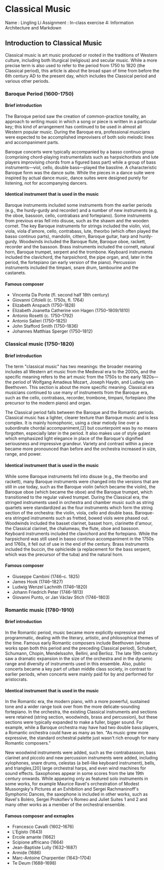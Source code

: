 # Classical Music

Name : Lingling Li
Assignment : In-class exercise 4: Information Architecture and Markdown

## Introduction to Classical Music
Classical music is art music produced or rooted in the traditions of Western culture, including both liturgical (religious) and secular music. While a more precise term is also used to refer to the period from 1750 to 1820 (the Classical period), this article is about the broad span of time from before the 6th century AD to the present day, which includes the Classical period and various other periods.



### Baroque Period (1600-1750)
	
	
#### Brief introduction
The Baroque period saw the creation of common-practice tonality, an approach to writing music in which a song or piece is written in a particular key; this kind of arrangement has continued to be used in almost all Western popular music. During the Baroque era, professional musicians were expected to be accomplished improvisers of both solo melodic lines and accompaniment parts.

Baroque concerts were typically accompanied by a basso continuo group (comprising chord-playing instrumentalists such as harpsichordists and lute players improvising chords from a figured bass part) while a group of bass instruments—viol, cello, double bass—played the bassline. A characteristic Baroque form was the dance suite. While the pieces in a dance suite were inspired by actual dance music, dance suites were designed purely for listening, not for accompanying dancers.


#### Identical instrument that is used in the music
Baroque instruments included some instruments from the earlier periods (e.g., the hurdy-gurdy and recorder) and a number of new instruments (e.g, the oboe, bassoon, cello, contrabass and fortepiano). Some instruments from previous eras fell into disuse, such as the shawm and the wooden cornet. The key Baroque instruments for strings included the violin, viol, viola, viola d'amore, cello, contrabass, lute, theorbo (which often played the basso continuo parts), mandolin, cittern, Baroque guitar, harp and hurdy-gurdy. Woodwinds included the Baroque flute, Baroque oboe, rackett, recorder and the bassoon. Brass instruments included the cornett, natural horn, Baroque trumpet, serpent and the trombone. Keyboard instruments included the clavichord, the harpsichord, the pipe organ, and, later in the period, the fortepiano (an early version of the piano). Percussion instruments included the timpani, snare drum, tambourine and the castanets.


#### Famous composer
* Vincenta Da Ponte (fl. second half 18th century)
* Giovanni Cifolelli (c. 1750s, fl. 1764)
* Elizabeth Anspach (1750–1828)
* Elizabeth Joanetta Catherine von Hagen (1750–1809/1810)
* Antonio Rosetti (c. 1750–1792)
* Antonio Salieri (1750–1825)
* John Stafford Smith (1750–1836)
* Johannes Matthias Sperger (1750–1812)



### Classical music (1750-1820)


#### Brief introduction
The term "classical music" has two meanings: the broader meaning includes all Western art music from the Medieval era to the 2000s, and the specific meaning refers to the art music from the 1750s to the early 1820s—the period of Wolfgang Amadeus Mozart, Joseph Haydn, and Ludwig van Beethoven. This section is about the more specific meaning. Classical era musicians continued to use many of instruments from the Baroque era, such as the cello, contrabass, recorder, trombone, timpani, fortepiano (the precursor to the modern piano) and organ.
	
The Classical period falls between the Baroque and the Romantic periods. Classical music has a lighter, clearer texture than Baroque music and is less complex. It is mainly homophonic, using a clear melody line over a subordinate chordal accompaniment,[2] but counterpoint was by no means forgotten, especially later in the period. It also makes use of style galant which emphasized light elegance in place of the Baroque's dignified seriousness and impressive grandeur. Variety and contrast within a piece became more pronounced than before and the orchestra increased in size, range, and power.


#### Identical instrument that is used in the music
While some Baroque instruments fell into disuse (e.g., the theorbo and rackett), many Baroque instruments were changed into the versions that are still in use today, such as the Baroque violin (which became the violin), the Baroque oboe (which became the oboe) and the Baroque trumpet, which transitioned to the regular valved trumpet. During the Classical era, the stringed instruments used in orchestra and chamber music such as string quartets were standardized as the four instruments which form the string section of the orchestra: the violin, viola, cello and double bass. Baroque-era stringed instruments such as fretted, bowed viols were phased out. Woodwinds included the basset clarinet, basset horn, clarinette d'amour, the Classical clarinet, the chalumeau, the flute, oboe and bassoon. Keyboard instruments included the clavichord and the fortepiano. While the harpsichord was still used in basso continuo accompaniment in the 1750s and 1760s, it fell out of use in the end of the century. Brass instruments included the buccin, the ophicleide (a replacement for the bass serpent, which was the precursor of the tuba) and the natural horn.


#### Famous composer
* Giuseppe Cambini (1746–c. 1825)
* James Hook (1746–1827)
* Ludwig Wenzel Lachnith (1746–1820)
* Johann Friedrich Peter (1746–1813)
* Giovanni Punto, or Jan Václav Stich (1746–1803)



### Romantic music (1780-1910)


#### Brief introduction	
In the Romantic period, music became more explicitly expressive and programmatic, dealing with the literary, artistic, and philosophical themes of the time. Famous early Romantic composers include Beethoven (whose works span both this period and the preceding Classical period), Schubert, Schumann, Chopin, Mendelssohn, Bellini, and Berlioz. The late 19th century saw a dramatic expansion in the size of the orchestra and in the dynamic range and diversity of instruments used in this ensemble. Also, public concerts became a key part of urban middle class society, in contrast to earlier periods, when concerts were mainly paid for by and performed for aristocrats.


#### Identical instrument that is used in the music
In the Romantic era, the modern piano, with a more powerful, sustained tone and a wider range took over from the more delicate-sounding fortepiano. In the orchestra, the existing Classical instruments and sections were retained (string section, woodwinds, brass and percussion), but these sections were typically expanded to make a fuller, bigger sound. For example, while a Baroque orchestra may have had two double bass players, a Romantic orchestra could have as many as ten. "As music grew more expressive, the standard orchestral palette just wasn't rich enough for many Romantic composers." 

New woodwind instruments were added, such as the contrabassoon, bass clarinet and piccolo and new percussion instruments were added, including xylophones, snare drums, celestas (a bell-like keyboard instrument), bells, and triangles,[20] large orchestral harps, and even wind machines for sound effects. Saxophones appear in some scores from the late 19th century onwards. While appearing only as featured solo instruments in some works, for example Maurice Ravel's orchestration of Modest Mussorgsky's Pictures at an Exhibition and Sergei Rachmaninoff's Symphonic Dances, the saxophone is included in other works, such as Ravel's Boléro, Sergei Prokofiev's Romeo and Juliet Suites 1 and 2 and many other works as a member of the orchestral ensemble. 


#### Famous composer and exmaples
* Francesco Cavalli (1602–1676)
* L'Egisto (1643)
* Ercole amante (1662)
* Scipione affricano (1664)
* Jean-Baptiste Lully (1632–1687)
* Armide (1686)
* Marc-Antoine Charpentier (1643–1704)
* Te Deum (1688–1698)

